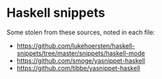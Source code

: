 # Haskell snippets

Some stolen from these sources, noted in each file:
- https://github.com/lukehoersten/haskell-snippets/tree/master/snippets/haskell-mode
- https://github.com/smoge/yasnippet-haskell
- https://github.com/tibbe/yasnippet-haskell
